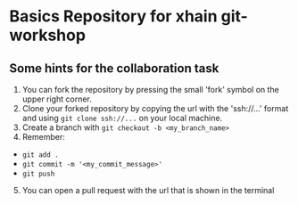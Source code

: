 # Basics Repository for xhain git-workshop

## Some hints for the collaboration task

1. You can fork the repository by pressing the small 'fork' symbol on the upper right corner.
2. Clone your forked repository by copying the url with the 'ssh://...' format and using 
  `git clone ssh://...` on your local machine.
3. Create a branch with `git checkout -b <my_branch_name>`
4. Remember:
  - `git add .`
  - `git commit -m '<my_commit_message>'`
  - `git push`
5. You can open a pull request with the url that is shown in the terminal
